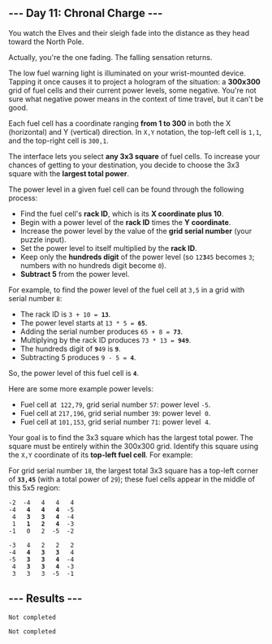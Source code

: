 <article class="day-desc"><h2>--- Day 11: Chronal Charge ---</h2><p>You watch the Elves and their sleigh fade into the distance as they head toward the North Pole.</p>
<p>Actually, you're the one fading. The <span title="wheeeeeeeeeeeeeeeeee">falling sensation</span> returns.</p>
<p>The low fuel warning light is illuminated on your wrist-mounted device. Tapping it once causes it to project a hologram of the situation: a <b>300x300</b> grid of fuel cells and their current power levels, some negative. You're not sure what negative power means in the context of time travel, but it can't be good.</p>
<p>Each fuel cell has a coordinate ranging <b>from 1 to 300</b> in both the X (horizontal) and Y (vertical) direction.  In <code>X,Y</code> notation, the top-left cell is <code>1,1</code>, and the top-right cell is <code>300,1</code>.</p>
<p>The interface lets you select <b>any 3x3 square</b> of fuel cells. To increase your chances of getting to your destination, you decide to choose the 3x3 square with the <b>largest total power</b>.</p>
<p>The power level in a given fuel cell can be found through the following process:</p>
<ul>
<li>Find the fuel cell's <b>rack ID</b>, which is its <b>X coordinate plus 10</b>.</li>
<li>Begin with a power level of the <b>rack ID</b> times the <b>Y coordinate</b>.</li>
<li>Increase the power level by the value of the <b>grid serial number</b> (your puzzle input).</li>
<li>Set the power level to itself multiplied by the <b>rack ID</b>.</li>
<li>Keep only the <b>hundreds digit</b> of the power level (so <code>12<b>3</b>45</code> becomes <code>3</code>; numbers with no hundreds digit become <code>0</code>).</li>
<li><b>Subtract 5</b> from the power level.</li>
</ul>
<p>For example, to find the power level of the fuel cell at <code>3,5</code> in a grid with serial number <code>8</code>:</p>
<ul>
<li>The rack ID is <code>3 + 10 = <b>13</b></code>.</li>
<li>The power level starts at <code>13 * 5 = <b>65</b></code>.</li>
<li>Adding the serial number produces <code>65 + 8 = <b>73</b></code>.</li>
<li>Multiplying by the rack ID produces <code>73 * 13 = <b>949</b></code>.</li>
<li>The hundreds digit of <code><b>9</b>49</code> is <code><b>9</b></code>.</li>
<li>Subtracting 5 produces <code>9 - 5 = <b>4</b></code>.</li>
</ul>
<p>So, the power level of this fuel cell is <code><b>4</b></code>.</p>
<p>Here are some more example power levels:</p>
<ul>
<li>Fuel cell at  <code>122,79</code>, grid serial number <code>57</code>: power level <code>-5</code>.</li>
<li>Fuel cell at <code>217,196</code>, grid serial number <code>39</code>: power level  <code>0</code>.</li>
<li>Fuel cell at <code>101,153</code>, grid serial number <code>71</code>: power level  <code>4</code>.</li>
</ul>
<p>Your goal is to find the 3x3 square which has the largest total power. The square must be entirely within the 300x300 grid. Identify this square using the <code>X,Y</code> coordinate of its <b>top-left fuel cell</b>. For example:</p>
<p>For grid serial number <code>18</code>, the largest total 3x3 square has a top-left corner of <code><b>33,45</b></code> (with a total power of <code>29</code>); these fuel cells appear in the middle of this 5x5 region:</p>
<pre><code>-2  -4   4   4   4
-4  <b> 4   4   4  </b>-5
 4  <b> 3   3   4  </b>-4
 1  <b> 1   2   4  </b>-3
-1   0   2  -5  -2
</code></pre>

<pre><code>-3   4   2   2   2
-4  <b> 4   3   3  </b> 4
-5  <b> 3   3   4  </b>-4
 4  <b> 3   3   4  </b>-3
 3   3   3  -5  -1
</code></pre>

</article>

<form method="post" action="11/answer"><input type="hidden" name="level" value="1"></form>
<h2>--- Results ---</h2>
<pre><code>Not completed</code></pre>
<pre><code>Not completed</code></pre>